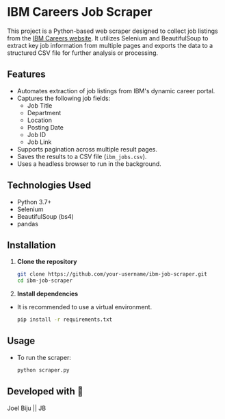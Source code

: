 # IBM Careers Job Scraper

This project is a Python-based web scraper designed to collect job listings from the [IBM Careers website](https://www.ibm.com/in-en/careers/search). It utilizes Selenium and BeautifulSoup to extract key job information from multiple pages and exports the data to a structured CSV file for further analysis or processing.

## Features

- Automates extraction of job listings from IBM's dynamic career portal.
- Captures the following job fields:
  - Job Title
  - Department
  - Location
  - Posting Date
  - Job ID
  - Job Link
- Supports pagination across multiple result pages.
- Saves the results to a CSV file (`ibm_jobs.csv`).
- Uses a headless browser to run in the background.

## Technologies Used

- Python 3.7+
- Selenium
- BeautifulSoup (bs4)
- pandas

## Installation

1. **Clone the repository**
   ```bash
   git clone https://github.com/your-username/ibm-job-scraper.git
   cd ibm-job-scraper

2. **Install dependencies**
- It is recommended to use a virtual environment.
   
   ```bash
   pip install -r requirements.txt


## Usage 

- To run the scraper:

    ```bash
    python scraper.py


## Developed with 🫶
Joel Biju || JB
